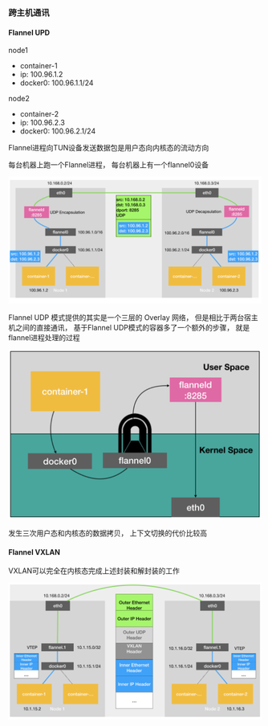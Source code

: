 ### 跨主机通讯




#### Flannel UPD


node1
- container-1
- ip: 100.96.1.2
- docker0: 100.96.1.1/24

node2
- container-2
- ip: 100.96.2.3
- docker0: 100.96.2.1/24


Flannel进程向TUN设备发送数据包是用户态向内核态的流动方向

每台机器上跑一个Flannel进程，
每台机器上有一个flannel0设备


![FlannelUDP](images/FlannnelUDP.png)

Flannel UDP 模式提供的其实是一个三层的 Overlay 网络，
但是相比于两台宿主机之间的直接通讯，
基于Flannel UDP模式的容器多了一个额外的步骤，
就是flannel进程处理的过程


![udp](images/udp.png)


发生三次用户态和内核态的数据拷贝，
上下文切换的代价比较高






#### Flannel VXLAN

VXLAN可以完全在内核态完成上述封装和解封装的工作

![vxlan](images/vxlan.png)






















